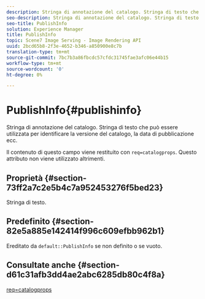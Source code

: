 ```yaml
---
description: Stringa di annotazione del catalogo. Stringa di testo che può essere utilizzata per identificare la versione del catalogo, la data di pubblicazione ecc.
seo-description: Stringa di annotazione del catalogo. Stringa di testo che può essere utilizzata per identificare la versione del catalogo, la data di pubblicazione ecc.
seo-title: PublishInfo
solution: Experience Manager
title: PublishInfo
topic: Scene7 Image Serving - Image Rendering API
uuid: 2bcd65b8-2f3e-4652-b346-a850900e8c7b
translation-type: tm+mt
source-git-commit: 7bc7b3a86fbcdc57cfdc31745fae3afc06e44b15
workflow-type: tm+mt
source-wordcount: '0'
ht-degree: 0%

---
```



# PublishInfo{#publishinfo}

Stringa di annotazione del catalogo. Stringa di testo che può essere utilizzata per identificare la versione del catalogo, la data di pubblicazione ecc.

Il contenuto di questo campo viene restituito con `req=catalogprops`. Questo attributo non viene utilizzato altrimenti.

## Proprietà {#section-73ff2a7c2e5b4c7a952453276f5bed23}

Stringa di testo.

## Predefinito {#section-82e5a885e142414f996c609efbb962b1}

Ereditato da `default::PublishInfo` se non definito o se vuoto.

## Consultate anche {#section-d61c31afb3dd4ae2abc6285db80c4f8a}

[req=catalogprops](../../../../../is-api/http-ref/image-serving-api-ref/c-http-protocol-reference/c-command-reference/r-req/r-catalogprops.md#reference-d7f7438291dd44a1afb6963155625426)
